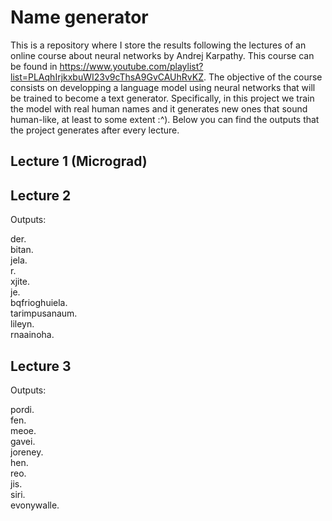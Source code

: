 #  Name generator

This is a repository where I store the results following the lectures of an online course about neural networks by Andrej Karpathy. This course can be found in https://www.youtube.com/playlist?list=PLAqhIrjkxbuWI23v9cThsA9GvCAUhRvKZ. The objective of the course consists on developping a language model using neural networks that will be trained to become a text generator. Specifically, in this project we train the model with real human names and it generates new ones that sound human-like, at least to some extent :^). Below you can find the outputs that the project generates after every lecture.

## Lecture 1 (Micrograd)

## Lecture 2

Outputs:

der.\
bitan.\
jela.\
r.\
xjite.\
je.\
bqfrioghuiela.\
tarimpusanaum.\
lileyn.\
rnaainoha.

## Lecture 3

Outputs:

pordi.\
fen.\
meoe.\
gavei.\
joreney.\
hen.\
reo.\
jis.\
siri.\
evonywalle.